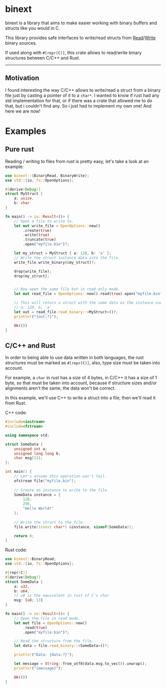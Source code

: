 # binext

binext is a library that aims to make easier working with binary buffers and structs like you would in C.

This library provides safe interfaces to write/read structs from [Read]/[Write] binary sources.

If used along with `#[repr(C)]`, this crate allows to read/write binary structures between C/C++ and Rust.

---

## Motivation

I found interesting the way C/C++ allows to write/read a struct from a binary file just by casting a pointer
of it to a `char*`. I wanted to know if rust had any std implementation for that, or if there was a crate that
allowed me to do that, but i couldn't find any. So i just had to implement my own one! And here we are now!

# Examples

## Pure rust
Reading / writing to files from rust is pretty easy, let's take a look at an example:

```rust
use binext::{BinaryRead, BinaryWrite};
use std::{io, fs::OpenOptions};

#[derive(Debug)]
struct MyStruct {
    a: usize,
    b: char
}

fn main() -> io::Result<()> {
    // Open a file to write to.
    let mut write_file = OpenOptions::new()
        .create(true)
        .write(true)
        .truncate(true)
        .open("myfile.bin")?;

    let my_struct = MyStruct { a: 128, b: 'a' };
    // Write the struct instance data into the file.
    write_file.write_binary(&my_struct)?;

    drop(write_file);
    drop(my_struct);


    // Now open the same file but in read only mode.
    let mut read_file = OpenOptions::new().read(true).open("myfile.bin")?;

    // This will return a struct with the same data as the instance used to write
    // a: 128, b: 'a'
    let out = read_file.read_binary::<MyStruct>()?;
    println!("{out:?}");

    Ok(())
}
```

## C/C++ and Rust
In order to being able to use data written in both languages, the rust structures must be marked
as `#[repr(C)]`, also, type size must be taken into account. 

For example, a `char` in rust has a
size of 4 bytes, in C/C++ it has a size of 1 byte, so that must be taken into account, because if structure
sizes and/or alignments aren't the same, the data won't be correct.

In this example, we'll use C++ to write a struct into a file, then we'll read it from Rust.

C++ code:

```cpp
#include<iostream>
#include<fstream>

using namespace std;

struct SomeData {
    unsigned int a;
    unsigned long long b;
    char msg[13];
};

int main() {
    // Let's assume this operation won't fail.
    ofstream file("myfile.bin");
    
    // Create an instance to write to the file.
    SomeData instance = {
        128,
        256,
        "Hello World!"
    };
    
    // Write the struct to the file.
    file.write((const char*) &instance, sizeof(SomeData));

    return 0;
}
```

Rust code:

```rust
use binext::BinaryRead;
use std::{io, fs::OpenOptions};

#[repr(C)]
#[derive(Debug)]
struct SomeData {
    a: u32,
    b: u64,
    // u8 is the equivalent in rust of C's char
    msg: [u8; 13]
}

fn main() -> io::Result<()> {
    // Open the file in read mode.
    let mut file = OpenOptions::new()
        .read(true)
        .open("myfile.bin")?;

    // Read the structure from the file.
    let data = file.read_binary::<SomeData>()?;

    println!("Data: {data:?}");

    let message = String::from_utf8(data.msg.to_vec()).unwrap();
    println!("{message}");

    Ok(())
}
```

[Read]: https://doc.rust-lang.org/std/io/trait.Read.html
[Write]: https://doc.rust-lang.org/std/io/trait.Write.html
